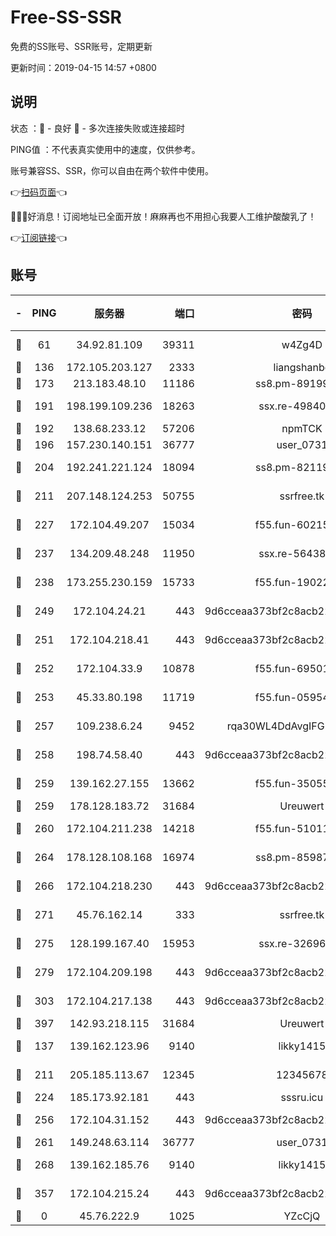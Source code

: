 # Free-SS-SSR

免费的SS账号、SSR账号，定期更新

更新时间：2019-04-15 14:57 +0800

## 说明

状态     ：🙂 - 良好 🙁 - 多次连接失败或连接超时

PING值   ：不代表真实使用中的速度，仅供参考。

账号兼容SS、SSR，你可以自由在两个软件中使用。

👉[扫码页面](https://liesauer.github.io/Free-SS-SSR/)👈

🎉🎉🎉好消息！订阅地址已全面开放！麻麻再也不用担心我要人工维护酸酸乳了！

👉[订阅链接](https://www.liesauer.net/yogurt/subscribe?ACCESS_TOKEN=DAYxR3mMaZAsaqUb)👈

## 账号

|-|PING|服务器|端口|密码|加密方式|区域|
|:----:|:----:|:-----:|-----:|:----:|:----:|:----:|
|🙂|61|34.92.81.109|39311|w4Zg4D|chacha20-ietf|US|
|🙂|136|172.105.203.127|2333|liangshanbo|chacha20|JP|
|🙂|173|213.183.48.10|11186|ss8.pm-89199615|rc4-md5|RU|
|🙂|191|198.199.109.236|18263|ssx.re-49840183|aes-256-cfb|US|
|🙂|192|138.68.233.12|57206|npmTCK|rc4-md5|US|
|🙂|196|157.230.140.151|36777|user_0731|chacha20|US|
|🙂|204|192.241.221.124|18094|ss8.pm-82119585|aes-256-cfb|US|
|🙂|211|207.148.124.253|50755|ssrfree.tk|aes-256-cfb|SG|
|🙂|227|172.104.49.207|15034|f55.fun-60215083|aes-256-cfb|SG|
|🙂|237|134.209.48.248|11950|ssx.re-56438346|aes-256-cfb|US|
|🙂|238|173.255.230.159|15733|f55.fun-19022604|aes-256-cfb|US|
|🙂|249|172.104.24.21|443|9d6cceaa373bf2c8acb22e60b6a58be6|aes-256-cfb|US|
|🙂|251|172.104.218.41|443|9d6cceaa373bf2c8acb22e60b6a58be6|aes-256-cfb|US|
|🙂|252|172.104.33.9|10878|f55.fun-69501447|aes-256-cfb|SG|
|🙂|253|45.33.80.198|11719|f55.fun-05954542|aes-256-cfb|US|
|🙂|257|109.238.6.24|9452|rqa30WL4DdAvgIFG6Fs3znzTa|aes-256-cfb|FR|
|🙂|258|198.74.58.40|443|9d6cceaa373bf2c8acb22e60b6a58be6|aes-256-cfb|US|
|🙂|259|139.162.27.155|13662|f55.fun-35055769|aes-256-cfb|SG|
|🙂|259|178.128.183.72|31684|Ureuwert|chacha20|US|
|🙂|260|172.104.211.238|14218|f55.fun-51011710|aes-256-cfb|US|
|🙂|264|178.128.108.168|16974|ss8.pm-85987760|aes-256-cfb|SG|
|🙂|266|172.104.218.230|443|9d6cceaa373bf2c8acb22e60b6a58be6|aes-256-cfb|US|
|🙂|271|45.76.162.14|333|ssrfree.tk|aes-256-cfb|SG|
|🙂|275|128.199.167.40|15953|ssx.re-32696553|aes-256-cfb|SG|
|🙂|279|172.104.209.198|443|9d6cceaa373bf2c8acb22e60b6a58be6|aes-256-cfb|US|
|🙂|303|172.104.217.138|443|9d6cceaa373bf2c8acb22e60b6a58be6|aes-256-cfb|US|
|🙂|397|142.93.218.115|31684|Ureuwert|chacha20|IN|
|🙂|137|139.162.123.96|9140|likky1415|aes-256-cfb|JP|
|🙂|211|205.185.113.67|12345|12345678|aes-256-cfb|US|
|🙂|224|185.173.92.181|443|sssru.icu|rc4-md5|RU|
|🙂|256|172.104.31.152|443|9d6cceaa373bf2c8acb22e60b6a58be6|aes-256-cfb|US|
|🙂|261|149.248.63.114|36777|user_0731|chacha20|CA|
|🙂|268|139.162.185.76|9140|likky1415|aes-256-cfb|DE|
|🙂|357|172.104.215.24|443|9d6cceaa373bf2c8acb22e60b6a58be6|aes-256-cfb|US|
|🙁|0|45.76.222.9|1025|YZcCjQ|rc4-md5|JP|
